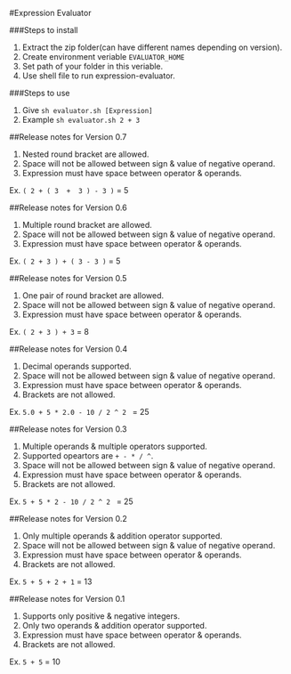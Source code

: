 #Expression Evaluator

###Steps to install
1) Extract the zip folder(can have different names depending on version).
2) Create environment veriable `EVALUATOR_HOME`    
3) Set path of your folder in this veriable.    
4) Use shell file to run expression-evaluator.    


###Steps to use
1) Give `sh evaluator.sh [Expression]`    
2) Example `sh evaluator.sh 2 + 3`

##Release notes for Version 0.7
1) Nested round bracket are allowed.
2) Space will not be allowed between sign & value of negative operand.
3) Expression must have space between operator & operands.

Ex. `( 2 + ( 3  +  3 ) - 3 )` = 5

##Release notes for Version 0.6
1) Multiple round bracket are allowed.
2) Space will not be allowed between sign & value of negative operand.
3) Expression must have space between operator & operands.

Ex. `( 2 + 3 ) + ( 3 - 3 )` = 5

##Release notes for Version 0.5
1) One pair of round bracket are allowed.
2) Space will not be allowed between sign & value of negative operand.
3) Expression must have space between operator & operands.

Ex. `( 2 + 3 ) + 3` = 8

##Release notes for Version 0.4
1) Decimal operands supported.
1) Space will not be allowed between sign & value of negative operand.
2) Expression must have space between operator & operands.
3) Brackets are not allowed.

Ex. `5.0 + 5 * 2.0 - 10 / 2 ^ 2 ` = 25

##Release notes for Version 0.3
1) Multiple operands & multiple operators supported.     
2) Supported opeartors are `+ - * / ^`.    
2) Space will not be allowed between sign & value of negative operand.    
3) Expression must have space between operator & operands.       
4) Brackets are not allowed.     

Ex. `5 + 5 * 2 - 10 / 2 ^ 2 ` = 25

##Release notes for Version 0.2
1) Only multiple operands & addition operator supported.    
2) Space will not be allowed between sign & value of negative operand.    
3) Expression must have space between operator & operands.    
4) Brackets are not allowed.     

Ex. `5 + 5 + 2 + 1` = 13

##Release notes for Version 0.1
1) Supports only positive & negative integers.    
2) Only two operands & addition operator supported.    
3) Expression must have space between operator & operands.    
4) Brackets are not allowed.     

Ex. `5 + 5` = 10